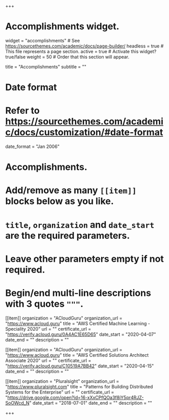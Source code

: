 +++
# Accomplishments widget.
widget = "accomplishments"  # See https://sourcethemes.com/academic/docs/page-builder/
headless = true  # This file represents a page section.
active = true  # Activate this widget? true/false
weight = 50  # Order that this section will appear.

title = "Accomplish&shy;ments"
subtitle = ""

# Date format
#   Refer to https://sourcethemes.com/academic/docs/customization/#date-format
date_format = "Jan 2006"

# Accomplishments.
#   Add/remove as many `[[item]]` blocks below as you like.
#   `title`, `organization` and `date_start` are the required parameters.
#   Leave other parameters empty if not required.
#   Begin/end multi-line descriptions with 3 quotes `"""`.

[[item]]
  organization = "ACloudGuru"
  organization_url = "https://www.acloud.guru"
  title = "AWS Certified Machine Learning - Speciality 2020"
  url = ""
  certificate_url = "https://verify.acloud.guru/0A4AC1E65D65"
  date_start = "2020-04-07"
  date_end = ""
  description = ""

[[item]]
  organization = "ACloudGuru"
  organization_url = "https://www.acloud.guru"
  title = "AWS Certified Solutions Architect Associate 2020"
  url = ""
  certificate_url = "https://verify.acloud.guru/C10519A7BB42"
  date_start = "2020-04-15"
  date_end = ""
  description = ""
  
[[item]]
  organization = "Pluralsight"
  organization_url = "https://www.pluralsight.com"
  title = "Patterns for Building Distributed Systems for the Enterprise"
  url = ""
  certificate_url = "https://drive.google.com/open?id=16-xXxCPfQOa3f8iY5pr4RJZ-SoOWcd_N"
  date_start = "2018-07-01"
  date_end = ""
  description = ""

+++
